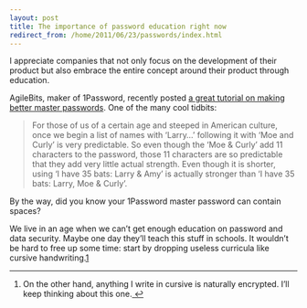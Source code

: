 ```yaml
---
layout: post
title: The importance of password education right now
redirect_from: /home/2011/06/23/passwords/index.html
---
```

<p>I appreciate companies that not only focus on the development of their product but also embrace the entire concept around their product through education.</p>
<p>AgileBits, maker of 1Password, recently posted <a href="http://blog.agilebits.com/2011/06/toward-better-master-passwords/">a great tutorial on making better master passwords</a>. One of the many cool tidbits:</p>
<blockquote>
<p>For those of us of a certain age and steeped in American culture, once we begin a list of names with ‘Larry…’ following it with ‘Moe and Curly’ is very predictable. So even though the ‘Moe &amp; Curly’ add 11 characters to the password, those 11 characters are so predictable that they add very little actual strength. Even though it is shorter, using ‘I have 35 bats: Larry &amp; Amy’ is actually stronger than ‘I have 35 bats: Larry, Moe &amp; Curly’.</p>
</blockquote>
<p>By the way, did you know your 1Password master password can contain spaces?</p>
<p>We live in an age when we can’t get enough education on password and data security. Maybe one day they’ll teach this stuff in schools. It wouldn’t be hard to free up some time: start by dropping useless curricula like cursive handwriting.<a id="fnref:f1" class="footnote" title="see footnote" href="#fn:f1">1</a></p>
<div class="footnotes">
<hr />
<ol>
<li id="fn:f1">
<p>On the other hand, anything I write in cursive is naturally encrypted. I’ll keep thinking about this one.<a class="reversefootnote" title="return to article" href="#fnref:f1"> ↩</a></p>
</li>
</ol>
</div>

